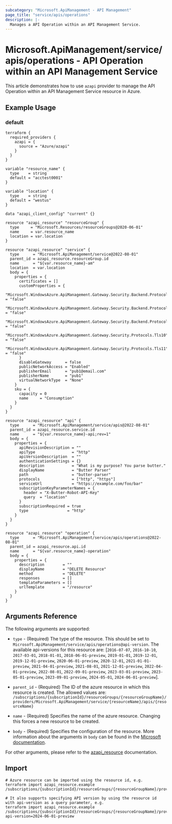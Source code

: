 ```yaml
---
subcategory: "Microsoft.ApiManagement - API Management"
page_title: "service/apis/operations"
description: |-
  Manages a API Operation within an API Management Service.
---
```


# Microsoft.ApiManagement/service/apis/operations - API Operation within an API Management Service

This article demonstrates how to use `azapi` provider to manage the API Operation within an API Management Service resource in Azure.

## Example Usage

### default

```hcl
terraform {
  required_providers {
    azapi = {
      source = "Azure/azapi"
    }
  }
}

variable "resource_name" {
  type    = string
  default = "acctest0001"
}

variable "location" {
  type    = string
  default = "westus"
}

data "azapi_client_config" "current" {}

resource "azapi_resource" "resourceGroup" {
  type     = "Microsoft.Resources/resourceGroups@2020-06-01"
  name     = var.resource_name
  location = var.location
}

resource "azapi_resource" "service" {
  type      = "Microsoft.ApiManagement/service@2022-08-01"
  parent_id = azapi_resource.resourceGroup.id
  name      = "${var.resource_name}-am"
  location  = var.location
  body = {
    properties = {
      certificates = []
      customProperties = {
        "Microsoft.WindowsAzure.ApiManagement.Gateway.Security.Backend.Protocols.Ssl30" = "false"
        "Microsoft.WindowsAzure.ApiManagement.Gateway.Security.Backend.Protocols.Tls10" = "false"
        "Microsoft.WindowsAzure.ApiManagement.Gateway.Security.Backend.Protocols.Tls11" = "false"
        "Microsoft.WindowsAzure.ApiManagement.Gateway.Security.Protocols.Tls10"         = "false"
        "Microsoft.WindowsAzure.ApiManagement.Gateway.Security.Protocols.Tls11"         = "false"
      }
      disableGateway      = false
      publicNetworkAccess = "Enabled"
      publisherEmail      = "pub1@email.com"
      publisherName       = "pub1"
      virtualNetworkType  = "None"
    }
    sku = {
      capacity = 0
      name     = "Consumption"
    }
  }
}

resource "azapi_resource" "api" {
  type      = "Microsoft.ApiManagement/service/apis@2022-08-01"
  parent_id = azapi_resource.service.id
  name      = "${var.resource_name}-api;rev=1"
  body = {
    properties = {
      apiRevisionDescription = ""
      apiType                = "http"
      apiVersionDescription  = ""
      authenticationSettings = {}
      description            = "What is my purpose? You parse butter."
      displayName            = "Butter Parser"
      path                   = "butter-parser"
      protocols              = ["http", "https"]
      serviceUrl             = "https://example.com/foo/bar"
      subscriptionKeyParameterNames = {
        header = "X-Butter-Robot-API-Key"
        query  = "location"
      }
      subscriptionRequired = true
      type                 = "http"
    }
  }
}

resource "azapi_resource" "operation" {
  type      = "Microsoft.ApiManagement/service/apis/operations@2022-08-01"
  parent_id = azapi_resource.api.id
  name      = "${var.resource_name}-operation"
  body = {
    properties = {
      description        = ""
      displayName        = "DELETE Resource"
      method             = "DELETE"
      responses          = []
      templateParameters = []
      urlTemplate        = "/resource"
    }
  }
}

```



## Arguments Reference

The following arguments are supported:

* `type` - (Required) The type of the resource. This should be set to `Microsoft.ApiManagement/service/apis/operations@api-version`. The available api-versions for this resource are: [`2016-07-07`, `2016-10-10`, `2017-03-01`, `2018-01-01`, `2018-06-01-preview`, `2019-01-01`, `2019-12-01`, `2019-12-01-preview`, `2020-06-01-preview`, `2020-12-01`, `2021-01-01-preview`, `2021-04-01-preview`, `2021-08-01`, `2021-12-01-preview`, `2022-04-01-preview`, `2022-08-01`, `2022-09-01-preview`, `2023-03-01-preview`, `2023-05-01-preview`, `2023-09-01-preview`, `2024-05-01`, `2024-06-01-preview`].

* `parent_id` - (Required) The ID of the azure resource in which this resource is created. The allowed values are:  
  `/subscriptions/{subscriptionId}/resourceGroups/{resourceGroupName}/providers/Microsoft.ApiManagement/service/{resourceName}/apis/{resourceName}`

* `name` - (Required) Specifies the name of the azure resource. Changing this forces a new resource to be created.

* `body` - (Required) Specifies the configuration of the resource. More information about the arguments in `body` can be found in the [Microsoft documentation](https://learn.microsoft.com/en-us/azure/templates/Microsoft.ApiManagement/service/apis/operations?pivots=deployment-language-terraform).

For other arguments, please refer to the [azapi_resource](https://registry.terraform.io/providers/Azure/azapi/latest/docs/resources/resource) documentation.

## Import

 ```shell
 # Azure resource can be imported using the resource id, e.g.
 terraform import azapi_resource.example /subscriptions/{subscriptionId}/resourceGroups/{resourceGroupName}/providers/Microsoft.ApiManagement/service/{resourceName}/apis/{resourceName}/operations/{resourceName}
 
 # It also supports specifying API version by using the resource id with api-version as a query parameter, e.g.
 terraform import azapi_resource.example /subscriptions/{subscriptionId}/resourceGroups/{resourceGroupName}/providers/Microsoft.ApiManagement/service/{resourceName}/apis/{resourceName}/operations/{resourceName}?api-version=2024-06-01-preview
 ```
